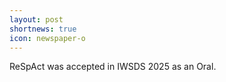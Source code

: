 ```yaml
---
layout: post
shortnews: true
icon: newspaper-o
---
```


ReSpAct was accepted in IWSDS 2025 as an Oral. 
